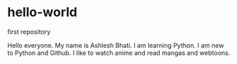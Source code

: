 # hello-world
first repository

Hello everyone. My name is Ashlesh Bhati. I am learning Python. I am new to Python and Github.
I like to watch anime and read mangas and webtoons.
